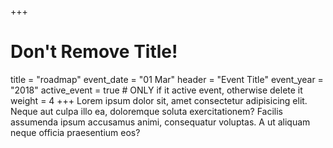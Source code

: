 +++
# Don't Remove Title!
title = "roadmap"
event_date = "01 Mar"
header = "Event Title"
event_year = "2018"
active_event = true # ONLY if it active event, otherwise delete it
weight = 4
+++
Lorem ipsum dolor sit, amet consectetur adipisicing elit. Neque aut culpa illo ea, doloremque soluta exercitationem? Facilis assumenda ipsum accusamus animi, consequatur voluptas. A ut aliquam neque officia praesentium eos?
